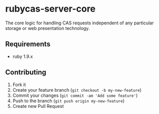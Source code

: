 rubycas-server-core
===================

The core logic for handling CAS requests independent of any particular storage or web presentation technology.


## Requirements

* ruby 1.9.x

## Contributing

1. Fork it
2. Create your feature branch (`git checkout -b my-new-feature`)
3. Commit your changes (`git commit -am 'Add some feature'`)
4. Push to the branch (`git push origin my-new-feature`)
5. Create new Pull Request
